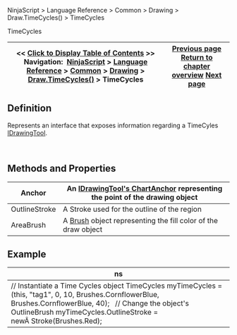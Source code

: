 ﻿


NinjaScript \> Language Reference \> Common \> Drawing \> Draw.TimeCycles() \> TimeCycles






















TimeCycles







| \<\< [Click to Display Table of Contents](timecycles.md) \>\> **Navigation:**     [NinjaScript](ninjascript-1.md) \> [Language Reference](language_reference_wip-1.md) \> [Common](common-1.md) \> [Drawing](drawing-1.md) \> [Draw.TimeCycles()](draw_timecycles-1.md) \> TimeCycles | [Previous page](draw_timecycles-1.md) [Return to chapter overview](draw_timecycles-1.md) [Next page](draw_trendchannel-1.md) |
| --- | --- |











## Definition


Represents an interface that exposes information regarding a TimeCyles [IDrawingTool](idrawingtool-1.md).


 


## Methods and Properties




| Anchor | An [IDrawingTool's ChartAnchor](idrawingtool-1.htm#chartanchor) representing the point of the drawing object |
| --- | --- |
| OutlineStroke | A Stroke used for the outline of the region |
| AreaBrush | A [Brush](http://msdn.microsoft.com/en-us/library/system.windows.media.brush(v=vs.110).aspx) object representing the fill color of the draw object |



## 


## 


## 


## Example




| ns |
| --- |
| // Instantiate a Time Cycles object TimeCycles myTimeCycles \= (this, "tag1", 0, 10, Brushes.CornflowerBlue, Brushes.CornflowerBlue, 40);   // Change the object's OutlineBrush myTimeCycles.OutlineStroke \= newÂ Stroke(Brushes.Red); |









